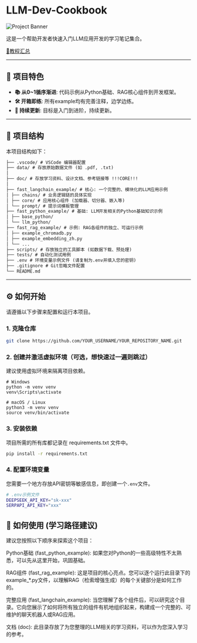 


# LLM-Dev-Cookbook

![Project Banner](https://placehold.co/1200x400/000000/FFFFFF/png?text=LLM-Dev-Cookbook)

这是一个帮助开发者快速入门LLM应用开发的学习笔记集合。


[🛄教程汇总](https://github.com/tataCrayon/LLM-DEV-COOKBOOK/blob/main/doc/Github%E9%A1%B9%E7%9B%AE%E4%B8%8E%E6%95%99%E7%A8%8B%E6%B1%87%E6%80%BB.md)

---

## 🚀 项目特色

*   **📚 从0~1循序渐进**: 代码示例从Python基础、RAG核心组件到开发框架。
*   **🛠️ 开箱即练**: 所有example均有完善注释，边学边练。
*   **🌱 持续更新**: 目标是入门到进阶，持续更新。

---

## 📂 项目结构

本项目结构如下：
```txt
├── .vscode/ # VSCode 编辑器配置
├── data/ # 存放原始数据文件 (如 .pdf, .txt)
│
├── doc/ # 存放学习资料、设计文档、参考链接等 !!!CORE!!!
│
├── fast_langchain_example/ # 核心: 一个完整的、模块化的LLM应用示例
│ ├── chains/ # 业务逻辑链的具体实现
│ ├── core/ # 应用核心组件 (加载器、切分器、嵌入等)
│ └── prompt/ # 提示词模板管理
├── fast_python_example/ # 基础: LLM开发相关的Python基础知识示例
│ ├── base_python/
│ └── llm_python/
├── fast_rag_example/ # 示例: RAG各组件的独立、可运行示例
│ ├── example_chromadb.py
│ ├── example_embedding_zh.py
│ └── ...
├── scripts/ # 存放独立的工具脚本 (如数据下载、预处理)
├── tests/ # 自动化测试用例
├── .env # 环境变量示例文件 (请复制为.env并填入您的密钥)
├── .gitignore # Git忽略文件配置
└── README.md
```
---

## ⚙️ 如何开始

请遵循以下步骤来配置和运行本项目。

### 1. 克隆仓库

```bash
git clone https://github.com/YOUR_USERNAME/YOUR_REPOSITORY_NAME.git
```
### 2. 创建并激活虚拟环境（可选，想快速过一遍则跳过）
建议使用虚拟环境来隔离项目依赖。
```
# Windows
python -m venv venv
venv\Scripts\activate

# macOS / Linux
python3 -m venv venv
source venv/bin/activate
```

### 3. 安装依赖
项目所需的所有库都记录在 requirements.txt 文件中。
```bash
pip install -r requirements.txt
```
### 4. 配置环境变量

您需要一个地方存放API密钥等敏感信息，即创建一个`.env`文件。

```bash
# .env示例文件
DEEPSEEK_API_KEY="sk-xxx"
SERPAPI_API_KEY="xxx"
```

## 📖 如何使用 (学习路径建议)

建议您按照以下顺序来探索这个项目：

Python基础 (fast_python_example): 如果您对Python的一些高级特性不太熟悉，可以先从这里开始，巩固基础。

RAG组件 (fast_rag_example): 这是项目的核心亮点。您可以逐个运行此目录下的example_*.py文件，以理解RAG（检索增强生成）的每个关键部分是如何工作的。

完整应用 (fast_langchain_example): 当您理解了各个组件后，可以研究这个目录。它向您展示了如何将所有独立的组件有机地组织起来，构建成一个完整的、可维护的聊天机器人或RAG应用。

文档 (doc): 此目录存放了为您整理的LLM相关的学习资料，可以作为您深入学习的参考。

